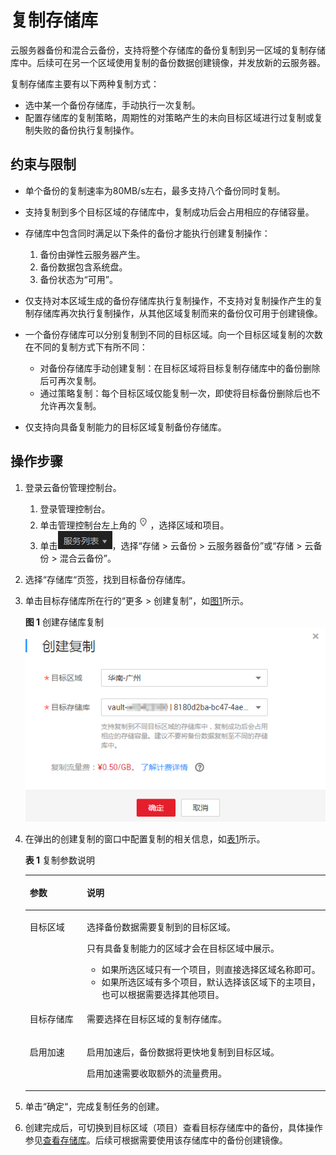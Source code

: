 # 复制存储库<a name="cbr_03_0009"></a>

云服务器备份和混合云备份，支持将整个存储库的备份复制到另一区域的复制存储库中。后续可在另一个区域使用复制的备份数据创建镜像，并发放新的云服务器。

复制存储库主要有以下两种复制方式：

-   选中某一个备份存储库，手动执行一次复制。
-   配置存储库的复制策略，周期性的对策略产生的未向目标区域进行过复制或复制失败的备份执行复制操作。

## 约束与限制<a name="section789722492715"></a>

-   单个备份的复制速率为80MB/s左右，最多支持八个备份同时复制。
-   支持复制到多个目标区域的存储库中，复制成功后会占用相应的存储容量。
-   存储库中包含同时满足以下条件的备份才能执行创建复制操作：
    1.  备份由弹性云服务器产生。
    2.  备份数据包含系统盘。
    3.  备份状态为“可用”。

-   仅支持对本区域生成的备份存储库执行复制操作，不支持对复制操作产生的复制存储库再次执行复制操作，从其他区域复制而来的备份仅可用于创建镜像。
-   一个备份存储库可以分别复制到不同的目标区域。向一个目标区域复制的次数在不同的复制方式下有所不同：
    -   对备份存储库手动创建复制：在目标区域将目标复制存储库中的备份删除后可再次复制。
    -   通过策略复制：每个目标区域仅能复制一次，即使将目标备份删除后也不允许再次复制。

-   仅支持向具备复制能力的目标区域复制备份存储库。

## 操作步骤<a name="section557592418333"></a>

1.  登录云备份管理控制台。
    1.  登录管理控制台。
    2.  单击管理控制台左上角的![](figures/icon-region.png)，选择区域和项目。
    3.  单击![](figures/icon-list.png)，选择“存储 \> 云备份 \> 云服务器备份”或“存储 \> 云备份 \> 混合云备份”。

2.  选择“存储库“页签，找到目标备份存储库。
3.  单击目标存储库所在行的“更多 \> 创建复制”，如[图1](#fig6867058144918)所示。

    **图 1**  创建存储库复制<a name="fig6867058144918"></a>  
    ![](figures/创建存储库复制.png "创建存储库复制")

4.  在弹出的创建复制的窗口中配置复制的相关信息，如[表1](#table4829135361311)所示。

    **表 1**  复制参数说明

    <a name="table4829135361311"></a>
    <table><thead align="left"><tr id="row148305532138"><th class="cellrowborder" valign="top" width="19%" id="mcps1.2.3.1.1"><p id="p083065318138"><a name="p083065318138"></a><a name="p083065318138"></a>参数</p>
    </th>
    <th class="cellrowborder" valign="top" width="81%" id="mcps1.2.3.1.2"><p id="p083019532138"><a name="p083019532138"></a><a name="p083019532138"></a>说明</p>
    </th>
    </tr>
    </thead>
    <tbody><tr id="row2014994311204"><td class="cellrowborder" valign="top" width="19%" headers="mcps1.2.3.1.1 "><p id="p191503436203"><a name="p191503436203"></a><a name="p191503436203"></a>目标区域</p>
    </td>
    <td class="cellrowborder" valign="top" width="81%" headers="mcps1.2.3.1.2 "><p id="p1015144311201"><a name="p1015144311201"></a><a name="p1015144311201"></a>选择备份数据需要复制到的目标区域。</p>
    <p id="p72428443214"><a name="p72428443214"></a><a name="p72428443214"></a>只有具备复制能力的区域才会在目标区域中展示。</p>
    <a name="ul649081582612"></a><a name="ul649081582612"></a><ul id="ul649081582612"><li>如果所选区域只有一个项目，则直接选择区域名称即可。</li><li>如果所选区域有多个项目，默认选择该区域下的主项目，也可以根据需要选择其他项目。</li></ul>
    </td>
    </tr>
    <tr id="row544633365118"><td class="cellrowborder" valign="top" width="19%" headers="mcps1.2.3.1.1 "><p id="p298818217255"><a name="p298818217255"></a><a name="p298818217255"></a>目标存储库</p>
    </td>
    <td class="cellrowborder" valign="top" width="81%" headers="mcps1.2.3.1.2 "><p id="p1698814210251"><a name="p1698814210251"></a><a name="p1698814210251"></a>需要选择在目标区域的复制存储库。</p>
    </td>
    </tr>
    <tr id="row1427014516295"><td class="cellrowborder" valign="top" width="19%" headers="mcps1.2.3.1.1 "><p id="p1270750297"><a name="p1270750297"></a><a name="p1270750297"></a>启用加速</p>
    </td>
    <td class="cellrowborder" valign="top" width="81%" headers="mcps1.2.3.1.2 "><p id="p027005162917"><a name="p027005162917"></a><a name="p027005162917"></a>启用加速后，备份数据将更快地复制到目标区域。</p>
    <p id="p5666135452917"><a name="p5666135452917"></a><a name="p5666135452917"></a>启用加速需要收取额外的流量费用。</p>
    </td>
    </tr>
    </tbody>
    </table>

5.  单击“确定“，完成复制任务的创建。
6.  创建完成后，可切换到目标区域（项目）查看目标存储库中的备份，具体操作参见[查看存储库](查看存储库.md)。后续可根据需要使用该存储库中的备份创建镜像。

